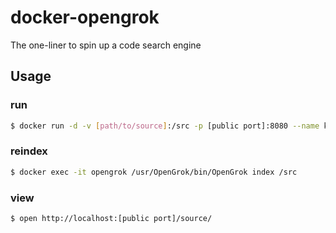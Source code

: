 # docker-opengrok

The one-liner to spin up a code search engine

## Usage

### run

```sh
$ docker run -d -v [path/to/source]:/src -p [public port]:8080 --name kazunobufujii/opengrok opengrok
```

### reindex

```sh
$ docker exec -it opengrok /usr/OpenGrok/bin/OpenGrok index /src
```

### view

```sh
$ open http://localhost:[public port]/source/
```

